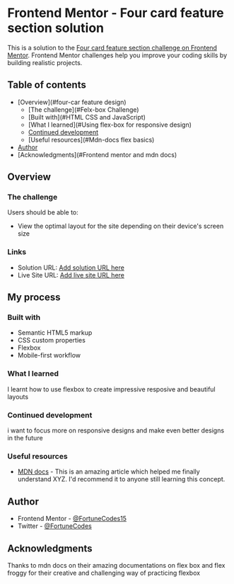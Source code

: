 # Frontend Mentor - Four card feature section solution

This is a solution to the [Four card feature section challenge on Frontend Mentor](https://www.frontendmentor.io/challenges/four-card-feature-section-weK1eFYK). Frontend Mentor challenges help you improve your coding skills by building realistic projects. 

## Table of contents

- [Overview](#four-car feature design)
  - [The challenge](#Felx-box Challenge)
  - [Built with](#HTML CSS and JavaScript)
  - [What I learned](#Using flex-box for responsive design)
  - [Continued development](#grid)
  - [Useful resources](#Mdn-docs flex basics)
- [Author](#Mdn)
- [Acknowledgments](#Frontend mentor and mdn docs)

## Overview

### The challenge

Users should be able to:

- View the optimal layout for the site depending on their device's screen size

### Links

- Solution URL: [Add solution URL here](https://github.com/Fortune-Codes15/Frontend-Mentor/tree/master/four-card-feature-section-master)
- Live Site URL: [Add live site URL here](https://(https://card-feature-ten.vercel.app/))

## My process

### Built with

- Semantic HTML5 markup
- CSS custom properties
- Flexbox
- Mobile-first workflow

### What I learned

I learnt how to use flexbox to create impressive resposive and beautiful layouts

### Continued development

i want to focus more on responsive designs and make even better designs in the future

### Useful resources

- [MDN docs](https://www.MDN.com/flex-box-bascis) - This is an amazing article which helped me finally understand XYZ. I'd recommend it to anyone still learning this concept.

## Author

- Frontend Mentor - [@FortuneCodes15](https://www.frontendmentor.io/profile/fortuneCodes15)
- Twitter - [@FortuneCodes](https://www.twitter.com/fortuneCodes)

## Acknowledgments

Thanks to mdn docs on their amazing documentations on flex box and flex froggy for their creative and challenging way of practicing flexbox
